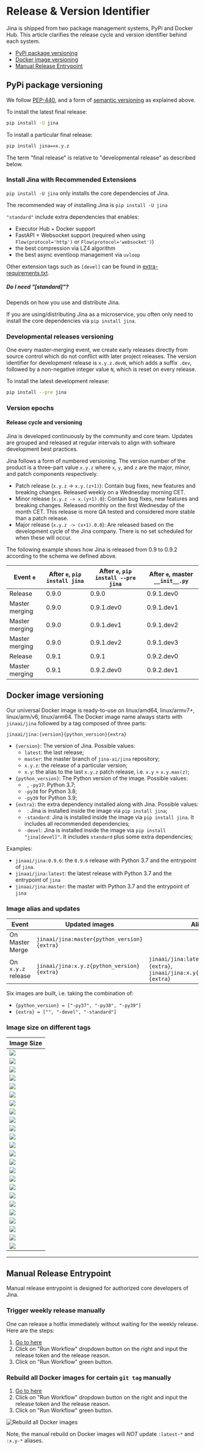 # Release & Version Identifier

Jina is shipped from two package management systems, PyPi and Docker Hub. This article clarifies the release cycle and version identifier behind each system.

<!-- START doctoc generated TOC please keep comment here to allow auto update -->
<!-- DON'T EDIT THIS SECTION, INSTEAD RE-RUN doctoc TO UPDATE -->

- [PyPi package versioning](#pypi-package-versioning)
- [Docker image versioning](#docker-image-versioning)
- [Manual Release Entrypoint](#manual-release-entrypoint)

<!-- END doctoc generated TOC please keep comment here to allow auto update -->


## PyPi package versioning

We follow [PEP-440](https://www.python.org/dev/peps/pep-0440/), and a form of [semantic versioning](https://semver.org/) as explained above.

To install the latest final release:

```bash
pip install -U jina
```

To install a particular final release:

```bash
pip install jina==x.y.z
```

The term "final release" is relative to "developmental release" as described below.  

### Install Jina with Recommended Extensions

`pip install -U jina` only installs the core dependencies of Jina.

The recommended way of installing Jina is `pip install -U jina`

`"standard"` include extra dependencies that enables:
- Executor Hub + Docker support
- FastAPI + Websocket support (required when using `Flow(protocol='http')` or `Flow(protocol='websocket')`)
- the best compression via LZ4 algorithm
- the best async eventloop management via `uvloop`

Other extension tags such as  `[devel]` can be found in [extra-requirements.txt](extra-requirements.txt). 

##### Do I need "[standard]"?

Depends on how you use and distribute Jina. 

If you are using/distributing Jina as a microservice, you often only need to install the core dependencies via `pip install jina`.

### Developmental releases versioning

One every master-merging event, we create early releases directly from source control which do not conflict with later project releases. The version identifier for development release is `x.y.z.devN`, which adds a suffix `.dev`, followed by a non-negative integer value `N`, which is reset on every release.

To install the latest development release:

```bash
pip install --pre jina
```

### Version epochs


#### Release cycle and versioning
Jina is developed continuously by the community and core team. Updates are grouped and released at regular intervals to align with software development best practices.

Jina follows a form of numbered versioning. The version number of the product is a three-part value `x.y.z` where `x`, `y`, and `z` are the major, minor, and patch components respectively.

-   Patch release (`x.y.z` -> `x.y.(z+1)`): Contain bug fixes, new features and breaking changes. Released weekly on a Wednesday morning CET.
-   Minor release (`x.y.z -> x.(y+1).0`): Contain bug fixes, new features and breaking changes. Released monthly on the first Wednesday of the month CET. This release is more QA tested and considered more stable than a patch release.
-   Major release (`x.y.z -> (x+1).0.0`): Are released based on the development cycle of the Jina company. There is no set scheduled for when these will occur.


The following example shows how Jina is released from 0.9 to 0.9.2 according to the schema we defined above.

|Event `e` | After `e`, `pip install jina` | After `e`, `pip install --pre jina` | After `e`, master `__init__.py` |
|--- | ---  | --- | --- |
| Release | 0.9.0 | 0.9.0 | 0.9.1.dev0 |
| Master merging | 0.9.0 | 0.9.1.dev0 | 0.9.1.dev1 |
| Master merging | 0.9.0 | 0.9.1.dev1 | 0.9.1.dev2 |
| Master merging | 0.9.0 | 0.9.1.dev2 | 0.9.1.dev3 |
| Release | 0.9.1 | 0.9.1 | 0.9.2.dev0 |
| Master merging | 0.9.1 | 0.9.2.dev0 | 0.9.2.dev1 |

## Docker image versioning

Our universal Docker image is ready-to-use on linux/amd64, linux/armv7+, linux/arm/v6, linux/arm64. The Docker image name always starts with `jinaai/jina` followed by a tag composed of three parts:

```text
jinaai/jina:{version}{python_version}{extra}
```

- `{version}`: The version of Jina. Possible values:
    - `latest`: the last release;
    - `master`: the master branch of `jina-ai/jina` repository;
    - `x.y.z`: the release of a particular version;
    - `x.y`: the alias to the last `x.y.z` patch release, i.e. `x.y` = `x.y.max(z)`;
- `{python_version}`: The Python version of the image. Possible values:
    - ` `, `-py37`: Python 3.7;
    - `-py38` for Python 3.8;
    - `-py39` for Python 3.9;
- `{extra}`: the extra dependency installed along with Jina. Possible values:
    - ` `: Jina is installed inside the image via `pip install jina`;
    - `-standard`: Jina is installed inside the image via `pip install jina`. It includes all recommended dependencies;  
    - `-devel`: Jina is installed inside the image via `pip install "jina[devel]"`. It includes `standard` plus some extra dependencies;

Examples:

- `jinaai/jina:0.9.6`: the `0.9.6` release with Python 3.7 and the entrypoint of `jina`.
- `jinaai/jina:latest`: the latest release with Python 3.7 and the entrypoint of `jina`
- `jinaai/jina:master`: the master with Python 3.7 and the entrypoint of `jina`

### Image alias and updates

| Event | Updated images | Aliases |
| --- | --- | --- |
| On Master Merge | `jinaai/jina:master{python_version}{extra}` | |
| On `x.y.z` release | `jinaai/jina:x.y.z{python_version}{extra}` | `jinaai/jina:latest{python_version}{extra}`, `jinaai/jina:x.y{python_version}{extra}` |

Six images are built, i.e. taking the combination of:
  - `{python_version} = ["-py37", "-py38", "-py39"]`
  - `{extra} = ["", "-devel", "-standard"]`


### Image size on different tags

|Image Size|
| ---|
|![](https://img.shields.io/docker/image-size/jinaai/jina/latest?label=jinaai%2Fjina%3Alatest&logo=docker)|
|![](https://img.shields.io/docker/image-size/jinaai/jina/latest-py38?label=jinaai%2Fjina%3Alatest-py38&logo=docker)|
|![](https://img.shields.io/docker/image-size/jinaai/jina/latest-py39?label=jinaai%2Fjina%3Alatest-py39&logo=docker)|
|![](https://img.shields.io/docker/image-size/jinaai/jina/latest-devel?label=jinaai%2Fjina%3Alatest-devel&logo=docker)|
|![](https://img.shields.io/docker/image-size/jinaai/jina/latest-daemon?label=jinaai%2Fjina%3Alatest-daemon&logo=docker)|
|![](https://img.shields.io/docker/image-size/jinaai/jina/latest-standard?label=jinaai%2Fjina%3Alatest-standard&logo=docker)|
|![](https://img.shields.io/docker/image-size/jinaai/jina/latest-py38-devel?label=jinaai%2Fjina%3Alatest-py38-devel&logo=docker)|
|![](https://img.shields.io/docker/image-size/jinaai/jina/latest-py38-daemon?label=jinaai%2Fjina%3Alatest-py38-daemon&logo=docker)|
|![](https://img.shields.io/docker/image-size/jinaai/jina/latest-py38-standard?label=jinaai%2Fjina%3Alatest-py38-standard&logo=docker)|
|![](https://img.shields.io/docker/image-size/jinaai/jina/latest-py39-devel?label=jinaai%2Fjina%3Alatest-py39-devel&logo=docker)|
|![](https://img.shields.io/docker/image-size/jinaai/jina/latest-py39-daemon?label=jinaai%2Fjina%3Alatest-py39-daemon&logo=docker)|
|![](https://img.shields.io/docker/image-size/jinaai/jina/latest-py39-standard?label=jinaai%2Fjina%3Alatest-py39-standard&logo=docker)|
|![](https://img.shields.io/docker/image-size/jinaai/jina/master?label=jinaai%2Fjina%3Amaster&logo=docker)|
|![](https://img.shields.io/docker/image-size/jinaai/jina/master-py38?label=jinaai%2Fjina%3Amaster-py38&logo=docker)|
|![](https://img.shields.io/docker/image-size/jinaai/jina/master-py39?label=jinaai%2Fjina%3Amaster-py39&logo=docker)|
|![](https://img.shields.io/docker/image-size/jinaai/jina/master-devel?label=jinaai%2Fjina%3Amaster-devel&logo=docker)|
|![](https://img.shields.io/docker/image-size/jinaai/jina/master-daemon?label=jinaai%2Fjina%3Amaster-daemon&logo=docker)|
|![](https://img.shields.io/docker/image-size/jinaai/jina/master-standard?label=jinaai%2Fjina%3Amaster-standard&logo=docker)|
|![](https://img.shields.io/docker/image-size/jinaai/jina/master-py38-devel?label=jinaai%2Fjina%3Amaster-py38-devel&logo=docker)|
|![](https://img.shields.io/docker/image-size/jinaai/jina/master-py38-daemon?label=jinaai%2Fjina%3Amaster-py38-daemon&logo=docker)|
|![](https://img.shields.io/docker/image-size/jinaai/jina/master-py38-standard?label=jinaai%2Fjina%3Amaster-py38-standard&logo=docker)|
|![](https://img.shields.io/docker/image-size/jinaai/jina/master-py39-devel?label=jinaai%2Fjina%3Amaster-py39-devel&logo=docker)|
|![](https://img.shields.io/docker/image-size/jinaai/jina/master-py39-daemon?label=jinaai%2Fjina%3Amaster-py39-daemon&logo=docker)|
|![](https://img.shields.io/docker/image-size/jinaai/jina/master-py39-standard?label=jinaai%2Fjina%3Amaster-py39-standard&logo=docker)|

---

## Manual Release Entrypoint

Manual release entrypoint is designed for authorized core developers of Jina.

### Trigger weekly release manually

One can release a hotfix immediately without waiting for the weekly release. Here are the steps:

1. [Go to here](https://github.com/jina-ai/jina/actions?query=workflow%3A%22Manual+Release%22)
2. Click on "Run Workflow" dropdown button on the right and input the release token and the release reason.
3. Click on "Run Workflow" green button.

### Rebuild all Docker images for certain `git tag` manually

1. [Go to here](https://github.com/jina-ai/jina/actions?query=workflow%3A%22Manual+Docker+Build%22)
2. Click on "Run Workflow" dropdown button on the right and input the release token and the release reason.
3. Click on "Run Workflow" green button.

![Rebuild all Docker images](.github/images/manual-docker-build.png)

Note, the manual rebuild on Docker images will *NOT* update `:latest-*` and `:x.y-*` aliases.
